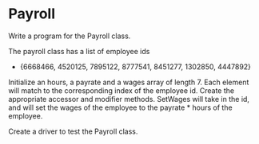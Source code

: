 # Payroll

Write a program for the Payroll class.

The payroll class has a list of employee ids 

- {6668466, 4520125, 7895122, 8777541, 8451277, 1302850, 4447892}

Initialize an hours, a payrate and a wages array of length 7. Each element will match to the corresponding index of the employee id. Create the appropriate accessor and modifier methods. SetWages will take in the id, and will set the wages of the employee to the payrate * hours of the employee.

Create a driver to test the Payroll class.